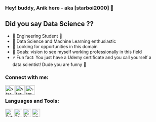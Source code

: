 ### Hey! buddy, Anik here - aka [starboi2000] 👋

## Did you say Data Science ??

- 🔭 Engineering Student 🙂
- 🌱 Data Science and Machine Learning enthusiastic 
- 👯 Looking for opportunities in this domain
- 🥅 Goals:  vision to see myself working professionally in this field
- ⚡ Fun fact: You just have a Udemy certificate and you call yourself a data scientist! Dude you are funny 👀

### Connect with me:

[<img align="left" alt="starboi2000 | LinkedIn" width="30px" src="https://cdn.jsdelivr.net/npm/simple-icons@v3/icons/linkedin.svg" />][linkedin]
[<img align="left" alt="starboi2000 | Instagram" width="30px" src="https://cdn.jsdelivr.net/npm/simple-icons@v3/icons/instagram.svg" />][instagram]
[<img align="left" alt="starboi2000 | Gmail" width="30px" src="https://cdn.jsdelivr.net/npm/simple-icons@v3/icons/gmail.svg" />][gmail]

<br />

### Languages and Tools:

<a title="Python" href="#"><img align="left" alt="Python" width="26px" src="https://img.icons8.com/color/48/000000/python.png" /></a>
<a title="Tensorflow 2.0" href="#"><img align="left" alt="Tensorflow 2.0" width="26px" src="https://img.icons8.com/color/48/000000/tensorflow.png" /></a>
<a title="C" href="#"><img align="left" alt="C" width="26px" src="https://img.icons8.com/color/48/000000/c-programming.png" /></a>
<a title="GitHub" href="#"><img align="left" alt="github" width="26px" src="https://img.icons8.com/nolan/64/github.png" /></a>


<br />
<br />






[instagram]: https://www.instagram.com/anik246__/
[linkedin]: https://www.linkedin.com/in/anik-chatterjee-257a82182/
[gmail]: mailto:anikchatterjee63@gmail.com